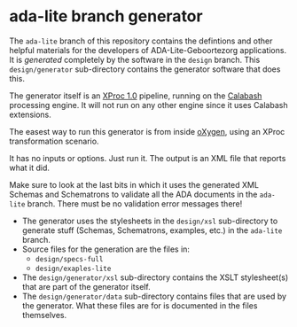 # ada-lite branch generator

The `ada-lite` branch of this repository contains the defintions and other helpful materials for the developers of ADA-Lite-Geboortezorg applications. It is *generated* completely by the software in the `design` branch. This `design/generator` sub-directory contains the generator software that does this.

The generator itself is an [XProc 1.0](https://www.w3.org/TR/xproc/) pipeline, running on the [Calabash](https://xmlcalabash.com/) processing engine. It will not run on any other engine since it uses Calabash extensions.

The easest way to run this generator is from inside [oXygen](https://www.oxygenxml.com/), using an XProc transformation scenario.

It has no inputs or options. Just run it. The output is an XML file that reports what it did.

Make sure to look at the last bits in which it uses the generated XML Schemas and Schematrons to validate all the ADA documents in the `ada-lite` branch. There must be no validation error messages there!  

- The generator uses the stylesheets in the `design/xsl` sub-directory to generate stuff (Schemas, Schematrons, examples, etc.) in the `ada-lite` branch.
- Source files for the generation are the files in:
  - `design/specs-full` 
  - `design/exaples-lite` 
- The `design/generator/xsl` sub-directory contains the XSLT stylesheet(s) that are part of the generator itself. 
- The `design/generator/data` sub-directory contains files that are used by the generator. What these files are for is documented in the files themselves.
